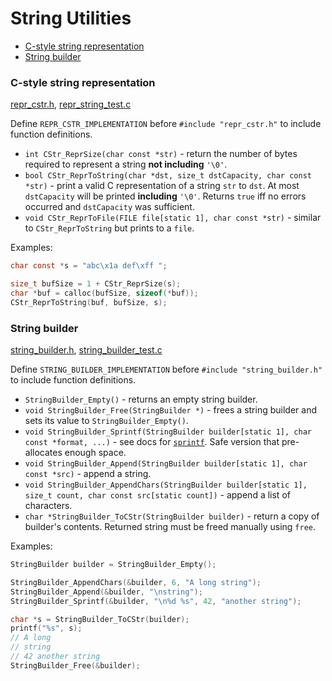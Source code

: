 # String Utilities

 * [C-style string representation](#c-style-string-representation)
 * [String builder](#string-builder)

### C-style string representation

[repr_cstr.h](repr_cstr.h), [repr_string_test.c](repr_string_test.c)

Define `REPR_CSTR_IMPLEMENTATION` before `#include "repr_cstr.h"` to 
include function definitions.

 * `int CStr_ReprSize(char const *str)` - return the number of bytes
required to represent a string **not including** `'\0'`.
 * `bool CStr_ReprToString(char *dst, size_t dstCapacity, char const *str)` - 
print a valid C representation of a string `str` to `dst`.
At most `dstCapacity` will be printed **including** `'\0'`.
Returns `true` iff no errors occurred and `dstCapacity` was sufficient.
 * `void CStr_ReprToFile(FILE file[static 1], char const *str)` - similar to
`CStr_ReprToString` but prints to a `file`.

Examples:

```c
char const *s = "abc\x1a def\xff ";

size_t bufSize = 1 + CStr_ReprSize(s);
char *buf = calloc(bufSize, sizeof(*buf));
CStr_ReprToString(buf, bufSize, s);
```

### String builder

[string_builder.h](string_builder.h), [string_builder_test.c](string_builder_test.c)

Define `STRING_BUILDER_IMPLEMENTATION` before `#include "string_builder.h"` to
include function definitions.

 * `StringBuilder_Empty()` - returns an empty string builder.
 * `void StringBuilder_Free(StringBuilder *)` - frees a string builder
and sets its value to `StringBuilder_Empty()`.
 * `void StringBuilder_Sprintf(StringBuilder builder[static 1], char const *format, ...)` - 
see docs for [`sprintf`](https://linux.die.net/man/3/sprintf).
Safe version that pre-allocates enough space.
 * `void StringBuilder_Append(StringBuilder builder[static 1], char const *src)` - 
append a string.
 * `void StringBuilder_AppendChars(StringBuilder builder[static 1], size_t count, char const src[static count])` - 
append a list of characters.
 * `char *StringBuilder_ToCStr(StringBuilder builder)` - return
a copy of builder's contents. Returned string must be freed manually
using `free`.

Examples:

```c
StringBuilder builder = StringBuilder_Empty();

StringBuilder_AppendChars(&builder, 6, "A long string");
StringBuilder_Append(&builder, "\nstring");
StringBuilder_Sprintf(&builder, "\n%d %s", 42, "another string");

char *s = StringBuilder_ToCStr(builder);
printf("%s", s);
// A long
// string
// 42 another string
StringBuilder_Free(&builder);
```
